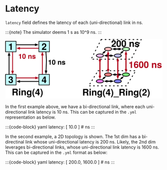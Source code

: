 # Latency

`latency` field defines the latency of each (uni-directional) link in ns.

:::{note}
The simulator deems 1 s as 10^9 ns.
:::

![Example network latency configuration](/_static/images/input-format/example-latency.svg)

In the first example above, we have a bi-directional link, where each uni-directional link latency is 10 ns. This can be captured in the `.yml` representation as below.

:::{code-block} yaml
latency: [ 10.0 ]  # ns
:::

In the second example, a 2D topology is shown. The 1st dim has a bi-directinal link whose uni-directional latency is 200 ns. Likely, the 2nd dim leverages bi-directional links, whose uni-directional link latency is 1600 ns. This can be captured in the `.yml` format as below:

:::{code-block} yaml
latency: [ 200.0, 1600.0 ]  # ns
:::
